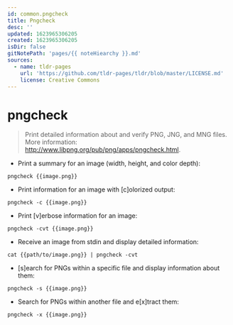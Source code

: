 ```yaml
---
id: common.pngcheck
title: Pngcheck
desc: ''
updated: 1623965306205
created: 1623965306205
isDir: false
gitNotePath: 'pages/{{ noteHiearchy }}.md'
sources:
  - name: tldr-pages
    url: 'https://github.com/tldr-pages/tldr/blob/master/LICENSE.md'
    license: Creative Commons
---
```

# pngcheck

> Print detailed information about and verify PNG, JNG, and MNG files.
> More information: <http://www.libpng.org/pub/png/apps/pngcheck.html>.

- Print a summary for an image (width, height, and color depth):

`pngcheck {{image.png}}`

- Print information for an image with [c]olorized output:

`pngcheck -c {{image.png}}`

- Print [v]erbose information for an image:

`pngcheck -cvt {{image.png}}`

- Receive an image from stdin and display detailed information:

`cat {{path/to/image.png}} | pngcheck -cvt`

- [s]earch for PNGs within a specific file and display information about them:

`pngcheck -s {{image.png}}`

- Search for PNGs within another file and e[x]tract them:

`pngcheck -x {{image.png}}`

